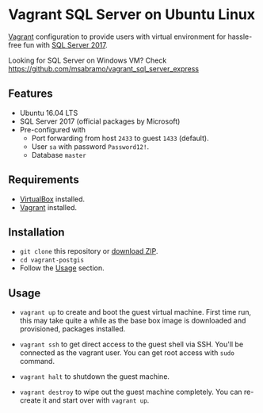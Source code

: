 # Vagrant SQL Server on Ubuntu Linux

[Vagrant](https://www.vagrantup.com/) configuration to provide users with
virtual environment for hassle-free fun with [SQL Server 2017](https://www.microsoft.com/en-us/sql-server/sql-server-2017).

Looking for SQL Server on Windows VM? Check https://github.com/msabramo/vagrant_sql_server_express

## Features

* Ubuntu 16.04 LTS
* SQL Server 2017 (official packages by Microsoft)
* Pre-configured with
  * Port forwarding from host `2433` to guest `1433` (default).
  * User `sa` with password `Password12!`.
  * Database `master`

## Requirements

* [VirtualBox](https://www.virtualbox.org/) installed.
* [Vagrant](https://www.vagrantup.com/downloads.html) installed.

## Installation

* `git clone` this repository or [download ZIP](https://github.com/mloskot/vagrant-sqlserver/archive/master.zip).
* `cd vagrant-postgis`
* Follow the [Usage](#usage) section.

## Usage
  
* `vagrant up` to create and boot the guest virtual machine.
First time run, this may take quite a while as the base box image is downloaded
and provisioned, packages installed.

* `vagrant ssh` to get direct access to the guest shell via SSH.
You'll be connected as the vagrant user.
You can get root access with `sudo` command.

* `vagrant halt` to shutdown the guest machine.

* `vagrant destroy` to wipe out the guest machine completely.
You can re-create it and start over with `vagrant up`.
